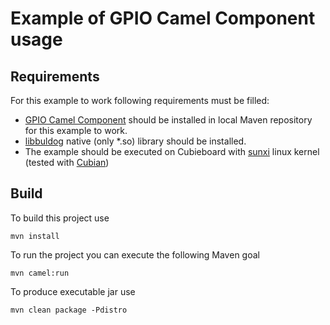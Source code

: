 Example of GPIO Camel Component usage
=====================================

Requirements
------------
For this example to work following requirements must be filled:
* [GPIO Camel Component](https://github.com/pmacik/camel-gpio) should be installed in local Maven repository for this example to work.
* [libbuldog](http://libbulldog.org/bulldog/) native (only *.so) library should be installed.
* The example should be executed on Cubieboard with [sunxi](http://linux-sunxi.org/) linux kernel (tested with [Cubian](http://cubian.org/))

Build
-----
To build this project use

	mvn install

To run the project you can execute the following Maven goal

	mvn camel:run

To produce executable jar use
	
	mvn clean package -Pdistro 